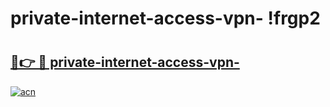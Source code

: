 # private-internet-access-vpn- !frgp2

# <h2><a href="https://wnmpp4.esa.edu.pl?title=private-internet-access-vpn-&ref=frgp2">🔗👉 🔴 private-internet-access-vpn-</a></h2>

[![acn](https://github.com/user-attachments/assets/0f9c940e-d8b0-45ae-aac7-cd30a18b3e1c)](https://wnmpp4.esa.edu.pl?title=private-internet-access-vpn-&ref=frgp2)

